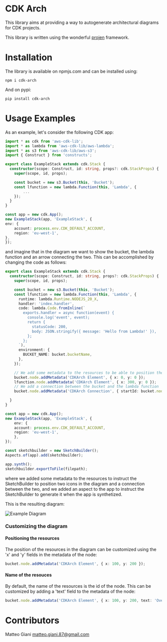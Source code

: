 # CDK Arch

This library aims at providing a way to autogenerate architectural diagrams for CDK projects.

This library is  written using the wonderful [projen](https://github.com/projen/projen) framework.

# Installation

The library is available on npmjs.com and can be installed using:

`npm i cdk-arch`

And on pypi:

`pip install cdk-arch`

# Usage Examples

As an example, let's consider the following CDK app:

```typescript
import * as cdk from 'aws-cdk-lib';
import * as lambda from 'aws-cdk-lib/aws-lambda';
import * as s3 from 'aws-cdk-lib/aws-s3';
import { Construct } from 'constructs';

export class ExampleStack extends cdk.Stack {
  constructor(scope: Construct, id: string, props?: cdk.StackProps) {
    super(scope, id, props);

    const bucket = new s3.Bucket(this, 'Bucket');
    const lfunction = new lambda.Function(this, 'Lambda', {
        ...
    });
  }
}

const app = new cdk.App();
new ExampleStack(app, 'ExampleStack', {
env: {
    account: process.env.CDK_DEFAULT_ACCOUNT,
    region: 'eu-west-1',
},
});

```

and imagine that in the diagram we want to show the bucket, the lambda function and an arrow connecting the two.
This can be accomplished by changing the code as follows:


```typescript
export class ExampleStack extends cdk.Stack {
  constructor(scope: Construct, id: string, props?: cdk.StackProps) {
    super(scope, id, props);

    const bucket = new s3.Bucket(this, 'Bucket');
    const lfunction = new lambda.Function(this, 'Lambda', {
      runtime: lambda.Runtime.NODEJS_20_X,
      handler: 'index.handler',
      code: lambda.Code.fromInline(`
        exports.handler = async function(event) {
          console.log('event', event);
          return {
            statusCode: 200,
            body: JSON.stringify({ message: 'Hello from Lambda!' }),
          };
        };
      `),
      environment: {
        BUCKET_NAME: bucket.bucketName,
      },
    });

    // We add some metadata to the resources to be able to position them in the diagram
    bucket.node.addMetadata('CDKArch Element', { x: 0, y: 0 });
    lfunction.node.addMetadata('CDKArch Element', { x: 300, y: 0 });
    // We add a connection between the bucket and the lambda function
    bucket.node.addMetadata('CDKArch Connection', { startId: bucket.node.id, endId: lfunction.node.id });

  }
}

const app = new cdk.App();
new ExampleStack(app, 'ExampleStack', {
    env: {
    account: process.env.CDK_DEFAULT_ACCOUNT,
    region: 'eu-west-1',
    },
});

const sketchbuilder = new SketchBuilder();
Aspects.of(app).add(sketchbuilder);

app.synth();
sketchbuilder.exportToFile(filepath);
```

where we added some metadata to the resources to instruct the SketchBuilder to position two icons in the diagram and a connection between the two,
and we added an aspect to the app to instruct the SketchBuilder to generate it when the app is synthetized.

This is the resulting diagram:

![Example Diagram](./examples/example/example.png)

### Customizing the diagram

#### Positioning the resources
The position of the resources in the diagram can be customized using the 'x' and 'y' fields in the metadata of the node:

```typescript
bucket.node.addMetadata('CDKArch Element', { x: 100, y: 200 });
```

#### Name of the resouces
By default, the name of the resources is the id of the node. This can be customized by adding a 'text' field to the metadata of the node:

```typescript
bucket.node.addMetadata('CDKArch Element', { x: 100, y: 200, text: 'Overriding the bucket name' });
```

# Contributors

Matteo Giani <matteo.giani.87@gmail.com>